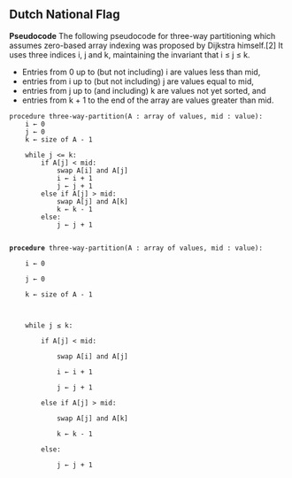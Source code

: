 ## Dutch National Flag 


**Pseudocode**
The following pseudocode for three-way partitioning which assumes zero-based array indexing was proposed by Dijkstra himself.[2] It uses three indices i, j and k, maintaining the invariant that i ≤ j ≤ k.

- Entries from 0 up to (but not including) i are values less than mid,
- entries from i up to (but not including) j are values equal to mid,
- entries from j up to (and including) k are values not yet sorted, and
- entries from k + 1 to the end of the array are values greater than mid.

```
procedure three-way-partition(A : array of values, mid : value):
    i ← 0
    j ← 0
    k ← size of A - 1

    while j <= k:
        if A[j] < mid:
            swap A[i] and A[j]
            i ← i + 1
            j ← j + 1
        else if A[j] > mid:
            swap A[j] and A[k]
            k ← k - 1
        else:
            j ← j + 1
```

<code>
<strong>procedure</strong> three-way-partition(A : array of values, mid : value):<br>
&nbsp;&nbsp;&nbsp;&nbsp;i ← 0<br>
&nbsp;&nbsp;&nbsp;&nbsp;j ← 0<br>
&nbsp;&nbsp;&nbsp;&nbsp;k ← size of A - 1<br>
<br>
&nbsp;&nbsp;&nbsp;&nbsp;while j ≤ k:<br>
&nbsp;&nbsp;&nbsp;&nbsp;&nbsp;&nbsp;&nbsp;&nbsp;if A[j] &lt; mid:<br>
&nbsp;&nbsp;&nbsp;&nbsp;&nbsp;&nbsp;&nbsp;&nbsp;&nbsp;&nbsp;&nbsp;&nbsp;swap A[i] and A[j]<br>
&nbsp;&nbsp;&nbsp;&nbsp;&nbsp;&nbsp;&nbsp;&nbsp;&nbsp;&nbsp;&nbsp;&nbsp;i ← i + 1<br>
&nbsp;&nbsp;&nbsp;&nbsp;&nbsp;&nbsp;&nbsp;&nbsp;&nbsp;&nbsp;&nbsp;&nbsp;j ← j + 1<br>
&nbsp;&nbsp;&nbsp;&nbsp;&nbsp;&nbsp;&nbsp;&nbsp;else if A[j] > mid:<br>
&nbsp;&nbsp;&nbsp;&nbsp;&nbsp;&nbsp;&nbsp;&nbsp;&nbsp;&nbsp;&nbsp;&nbsp;swap A[j] and A[k]<br>
&nbsp;&nbsp;&nbsp;&nbsp;&nbsp;&nbsp;&nbsp;&nbsp;&nbsp;&nbsp;&nbsp;&nbsp;k ← k - 1<br>
&nbsp;&nbsp;&nbsp;&nbsp;&nbsp;&nbsp;&nbsp;&nbsp;else:<br>
&nbsp;&nbsp;&nbsp;&nbsp;&nbsp;&nbsp;&nbsp;&nbsp;&nbsp;&nbsp;&nbsp;&nbsp;j ← j + 1<br>
</code>
